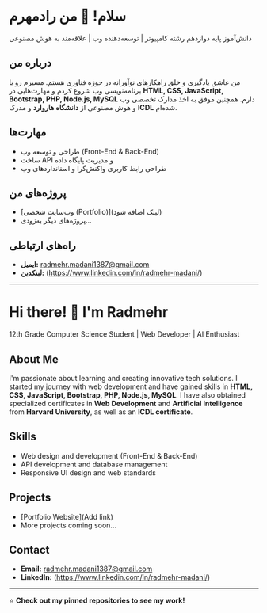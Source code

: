 # سلام! 👋 من رادمهرم  
دانش‌آموز پایه دوازدهم رشته کامپیوتر | توسعه‌دهنده وب | علاقه‌مند به هوش مصنوعی  

## درباره من  
من عاشق یادگیری و خلق راهکارهای نوآورانه در حوزه فناوری هستم. مسیرم رو با برنامه‌نویسی وب شروع کردم و مهارت‌هایی در **HTML, CSS, JavaScript, Bootstrap, PHP, Node.js, MySQL** دارم. همچنین موفق به اخذ مدارک تخصصی وب و هوش مصنوعی از **دانشگاه هاروارد** و مدرک **ICDL** شده‌ام.  

## مهارت‌ها  
- طراحی و توسعه وب (Front-End & Back-End)  
- ساخت API و مدیریت پایگاه داده  
- طراحی رابط کاربری واکنش‌گرا و استانداردهای وب  

## پروژه‌های من  
- [وب‌سایت شخصی (Portfolio)](لینک اضافه شود)  
- پروژه‌های دیگر به‌زودی...  

## راه‌های ارتباطی  
- **ایمیل:** radmehr.madani1387@gmail.com  
- **لینکدین:** (https://www.linkedin.com/in/radmehr-madani/)  

---

# Hi there! 👋 I'm Radmehr  
12th Grade Computer Science Student | Web Developer | AI Enthusiast  

## About Me  
I'm passionate about learning and creating innovative tech solutions. I started my journey with web development and have gained skills in **HTML, CSS, JavaScript, Bootstrap, PHP, Node.js, MySQL**. I have also obtained specialized certificates in **Web Development** and **Artificial Intelligence** from **Harvard University**, as well as an **ICDL certificate**.  

## Skills  
- Web design and development (Front-End & Back-End)  
- API development and database management  
- Responsive UI design and web standards  

## Projects  
- [Portfolio Website](Add link)  
- More projects coming soon...  

## Contact  
- **Email:** radmehr.madani1387@gmail.com  
- **LinkedIn:** (https://www.linkedin.com/in/radmehr-madani/)  

---

⭐ **Check out my pinned repositories to see my work!**
